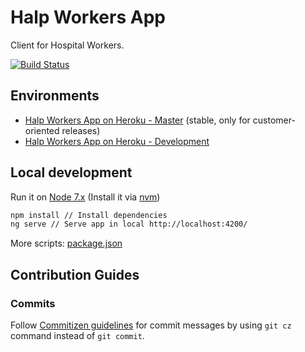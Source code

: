 # Halp Workers App
Client for Hospital Workers.

[![Build Status](https://travis-ci.org/halp-project/halp-workers-app.svg?branch=dev)](https://travis-ci.org/halp-project/halp-workers-app)

## Environments
- [Halp Workers App on Heroku - Master](https://halp-workers-app.herokuapp.com/) (stable, only for customer-oriented releases)
- [Halp Workers App on Heroku - Development](https://halp-workers-app-staging.herokuapp.com)

## Local development

Run it on [Node 7.x](https://nodejs.org/es/) (Install it via [nvm](https://github.com/creationix/nvm))
```bash
npm install // Install dependencies 
ng serve // Serve app in local http://localhost:4200/ 
```

More scripts: [package.json](https://github.com/halp-project/halp-workers-app/blob/dev/package.json)

## Contribution Guides
### Commits
Follow [Commitizen guidelines](https://github.com/commitizen/cz-cli) for commit messages by using `git cz` command instead of `git commit`.
